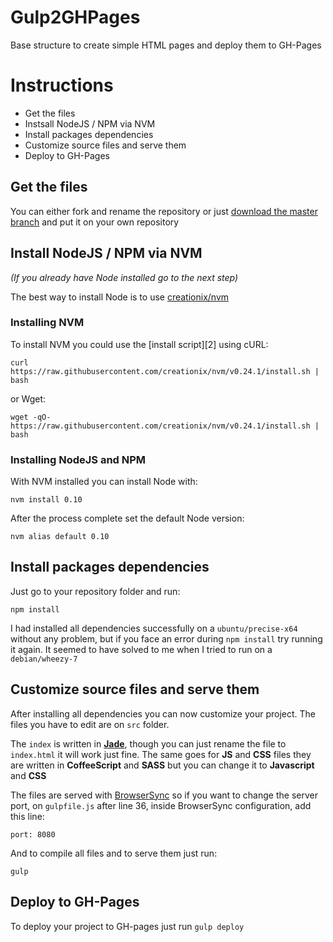 # Gulp2GHPages
Base structure to create simple HTML pages and deploy them to GH-Pages

# Instructions

* Get the files
* Instsall NodeJS / NPM via NVM
* Install packages dependencies
* Customize source files and serve them
* Deploy to GH-Pages

## Get the files
You can either fork and rename the repository or just [download the master branch](https://github.com/pedromartos/simple-html-page/archive/master.zip) and put it on your own repository

## Install NodeJS / NPM via NVM
_(If you already have Node installed go to the next step)_

The best way to install Node is to use [creationix/nvm](https://github.com/creationix/nvm)

### Installing NVM
To install NVM you could use the [install script][2] using cURL:

    curl https://raw.githubusercontent.com/creationix/nvm/v0.24.1/install.sh | bash

or Wget:

    wget -qO- https://raw.githubusercontent.com/creationix/nvm/v0.24.1/install.sh | bash

### Installing NodeJS and NPM

With NVM installed you can install Node with:

    nvm install 0.10

After the process complete set the default Node version:

    nvm alias default 0.10

## Install packages dependencies
Just go to your repository folder and run:

    npm install

I had installed all dependencies successfully on a `ubuntu/precise-x64` without any problem, but if you face an error during `npm install` try running it again. It seemed to have solved to me when I tried to run on a `debian/wheezy-7`

## Customize source files and serve them
After installing all dependencies you can now customize your project. The files you have to edit are on `src` folder.

The `index` is written in **[Jade](http://jade-lang.com/)**, though you can just rename the file to `index.html` it will work just fine.
The same goes for **JS** and **CSS** files they are written in **CoffeeScript** and **SASS** but you can change it to **Javascript** and **CSS**

The files are served with [BrowserSync](http://www.browsersync.io/) so if you want to change the server port, on `gulpfile.js` after line 36, inside BrowserSync configuration, add this line:

    port: 8080

And to compile all files and to serve them just run:

    gulp

## Deploy to GH-Pages

To deploy your project to GH-pages just run `gulp deploy`


